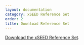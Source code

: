 ```yaml
---
layout: documentation
category: xSEED Reference Set
order: 2
title: Download Reference Set
---
```


[Download the xSEED Reference Set](https://github.com/iris-edu/xseed-specification/tree/master/reference-data).
